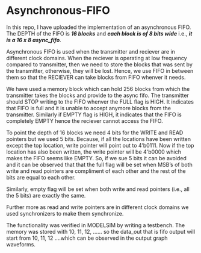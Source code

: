 # Asynchronous-FIFO

In this repo, I have uploaded the implementation of an asynchronous FIFO. The DEPTH of the FIFO is **_16 blocks_** and **_each block is of 8 bits wide_** i.e., **_it is a 16 x 8 async_fifo_**.

Asynchronous FIFO is used when the transmitter and reciever are in different clock domains. When the reciever is operating at low frequency compared to transmitter, then we need to store the blocks that was sent by the transmitter, otherwise, they will be lost. Hence, we use FIFO in between them so that the RECIEVER can take blocks from FIFO whenver it needs.

We have used a memory block which can hold 256 blocks from which the transmitter takes the blocks and provide to the async fifo. The transmitter should STOP writing to the FIFO whenver the FULL flag is HIGH. It indicates that FIFO is full and it is unable to accept anymore blocks from the transmitter. Similarly if EMPTY flag is HIGH, it indicates that the FIFO is completely EMPTY hence the reciever cannot access the FIFO. 

To point the depth of 16 blocks we need 4 bits for the WRITE and READ pointers but we used 5 bits. Because, if all the locations have been written except the top location, write pointer will point out to 4’b0111. Now if the top location has also been written, the write pointer will be 4'b0000 which makes the FIFO seems like EMPTY. So, if we sue 5 bits it can be avoided and it can be observed that that the full flag will be set when MSB’s of both write and read pointers are compliment of each other and the rest of the bits are equal to each other. 

Similarly, empty flag will be set when both write and read pointers (i.e., all the 5 bits) are exactly the same.

Further more as read and write pointers are in different clock domains we used synchronizers to make them synchronize.

The functionality was verified in MODELSIM by writing a testbench. The memory was stored with 10, 11, 12, ...... so the data_out that is fifo output will start from 10, 11, 12 ....which can be observed in the output graph waveforms.
